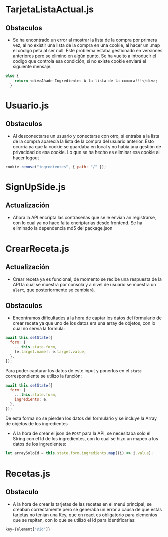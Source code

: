 # TarjetaListaActual.js

## Obstaculos

- Se ha encontrado un error al mostrar la lista de la compra por primera vez, al no existir una lista de la compra en una cookie, al hacer un .map el código peta al ser null. Este problema estaba gestionado en versiones anteriores pero se elimino en algún punto. Se ha vuelto a introducir el codigo que controla esa condición, si no existe cookie enviará el siguiente mensaje.

```js
else {
    return <div>Añade Ingredientes A la lista de la compra!!!</div>;
  }
```

# Usuario.js

## Obstaculos

- Al desconectarse un usuario y conectarse con otro, si entraba a la lista de la compra aparecía la lista de la compra del usuario anterior. Esto ocurria ya que la cookie se guardaba en local y no habia una gestión de privacidad de esa cookie. Lo que se ha hecho es eliminar esa cookie al hacer logout

```js
cookie.remove("ingredientes", { path: "/" });
```

# SignUpSide.js

## Actualización

- Ahora la API encripta las contraseñas que se le envian an registrarse, con lo cual ya no hace falta encriptarlas desde frontend. Se ha eliminado la dependencia md5 del package.json

# CrearReceta.js

## Actualización

- Crear receta ya es funcional, de momento se recibe una respuesta de la API la cual se muestra por consola y a nivel de usuario se muestra un ``alert``, que posteriormente se cambiará.

## Obstaculos

- Encontramos dificultades a la hora de captar los datos del formulario de crear receta ya que uno de los datos era una array de objetos, con lo cual no servia la formula:

```js
await this.setState({
  form: {
    ...this.state.form,
    [e.target.name]: e.target.value,
  },
});
```

Para poder capturar los datos de este input y ponerlos en el `state` correspondiente se utilizo la función:

```js
await this.setState({
  form: {
    ...this.state.form,
    ingredients: e,
  },
});
```
De esta forma no se pierden los datos del formulario y se incluye la Array de objetos de los ingredientes
- A la hora de crear el json de ``POST`` para la API, se necesitaba solo el String con el Id de los ingredientes, con lo cual se hizo un mapeo a los datos de los ingredientes:
```js
let arraySoloId = this.state.form.ingredients.map((i) => i.value);
```
# Recetas.js
## Obstaculo
- A la hora de crear la tarjetas de las recetas en el menú principal, se creaban correctamente pero se generaba un error a causa de que estás tarjetas no tenian una Key, que en react es obligatorio para elementos que se repitan, con lo que se utilizó el Id para identificarlas:
```js
key={element["@id"]}
```